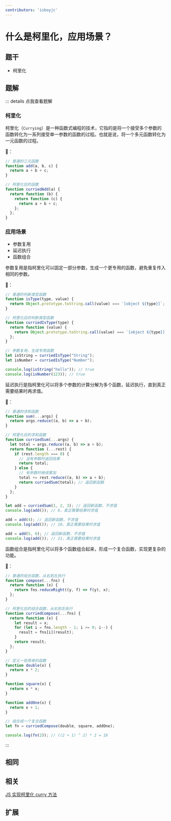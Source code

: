 ```yaml
---
contributors: 'isboyjc'
---
```


# 什么是柯里化，应用场景？

## 题干

- 柯里化



## 题解

::: details 点我查看题解

### 柯里化

柯里化（`Currying`）是一种函数式编程的技术，它指的是将一个接受多个参数的函数转化为一系列接受单一参数的函数的过程。也就是说，将一个多元函数转化为一元函数的过程。

🌰：

```js
// 普通的三元函数
function add(a, b, c) {
  return a + b + c;
}

// 柯里化后的函数
function curriedAdd(a) {
  return function (b) {
    return function (c) {
      return a + b + c;
    };
  };
}
```

### 应用场景

- 参数复用
- 延迟执行
- 函数组合

参数复用是指柯里化可以固定一部分参数，生成一个更专用的函数，避免重复传入相同的参数。

🌰：

```js
// 普通的判断类型函数
function isType(type, value) {
  return Object.prototype.toString.call(value) === `[object ${type}]`;
}

// 柯里化后的判断类型函数
function curriedIsType(type) {
  return function (value) {
    return Object.prototype.toString.call(value) === `[object ${type}]`;
  };
}

// 参数复用，生成专用函数
let isString = curriedIsType("String");
let isNumber = curriedIsType("Number");

console.log(isString("hello")); // true
console.log(isNumber(123)); // true
```

延迟执行是指柯里化可以将多个参数的计算分解为多个函数，延迟执行，直到真正需要结果时再求值。

🌰：

```js
// 普通的求和函数
function sum(...args) {
  return args.reduce((a, b) => a + b);
}

// 柯里化后的求和函数
function curriedSum(...args) {
  let total = args.reduce((a, b) => a + b);
  return function (...rest) {
    if (rest.length === 0) {
      // 没有参数时返回结果
      return total;
    } else {
      // 有参数时继续累加
      total += rest.reduce((a, b) => a + b);
      return curriedSum(total); // 返回新函数
    }
  };
}

let add = curriedSum(1, 2, 3); // 返回新函数，不求值
console.log(add()); // 6，真正需要结果时求值

add = add(4); // 返回新函数，不求值
console.log(add()); // 10，真正需要结果时求值

add = add(5, 6); // 返回新函数，不求值
console.log(add()); // 21，真正需要结果时求值
```

函数组合是指柯里化可以将多个函数组合起来，形成一个复合函数，实现更复杂的功能。

🌰：

```js
// 普通的组合函数，从右到左执行
function compose(...fns) {
  return function (x) {
    return fns.reduceRight((y, f) => f(y), x);
  };
}

// 柯里化后的组合函数，从右到左执行
function curriedCompose(...fns) {
  return function (x) {
    let result = x;
    for (let i = fns.length - 1; i >= 0; i--) {
      result = fns[i](result);
    }
    return result;
  };
}

// 定义一些简单的函数
function double(x) {
  return x * 2;
}

function square(x) {
  return x * x;
}

function addOne(x) {
  return x + 1;
}

// 组合成一个复合函数
let fn = curriedCompose(double, square, addOne);

console.log(fn(2)); // ((2 + 1) ^ 2) * 2 = 18
```


:::



## 相同


## 相关

[JS 实现柯里化 curry 方法](../../write/0170_js_write_curry.md)

## 扩展

